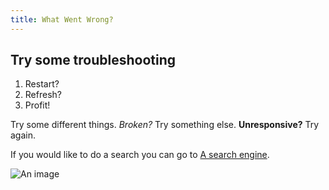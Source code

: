 ```yaml
---
title: What Went Wrong?
---
```


## Try some troubleshooting

1. Restart?
2. Refresh?
3. Profit!

Try some different things. _Broken?_ Try something else. **Unresponsive?** Try again.

If you would like to do a search you can go to [A search engine](google.com).

![An image](https://picsum.photos/200/300 'This is an image.')
